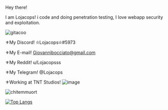 Hey there! 

I am Lojacops! i code and doing penetration testing, I love webapp security and exploitation.

![gitacoo](https://user-images.githubusercontent.com/68278515/126864699-7d976d33-7131-445e-9783-db6b22370f16.png)

⚜My Discord! ⛥Lojacops⛥#5973

⚜My E-mail! Giovannibocciato@gmail.com

⚜My Reddit! u/Lojacopsss

⚜My Telegram! @Lojacops

⚜Working at TNT Studios! ![image](https://user-images.githubusercontent.com/68278515/114585830-56c06e80-9c84-11eb-8603-83012fbfe189.png)

![chitemmuort](https://github-readme-stats.vercel.app/api?username=Lojacops&show_icons=true&theme=yeblu)

[![Top Langs](https://github-readme-stats.vercel.app/api/top-langs/?username=lojacops&layout=compact&theme=yeblu)](https://github.com/anuraghazra/github-readme-stats)

